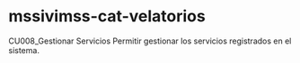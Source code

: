 # mssivimss-cat-velatorios
CU008_Gestionar Servicios
Permitir gestionar los servicios registrados en el sistema. 
